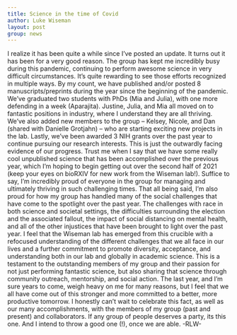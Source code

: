 ```yaml
---
title: Science in the time of Covid
author: Luke Wiseman
layout: post
group: news
---
```

I realize it has been quite a while since I’ve posted an update. It turns out it has been for a very good reason. The group has kept me incredibly busy during this pandemic, continuing to perform awesome science in very difficult circumstances. It’s quite rewarding to see those efforts recognized in multiple ways. By my count, we have published and/or posted 8 manuscripts/preprints during the year since the beginning of the pandemic. We’ve graduated two students with PhDs (Mia and Julia), with one more defending in a week (Aparajita). Justine, Julia, and Mia all moved on to fantastic positions in industry, where I understand they are all thriving. We’ve also added new members to the group – Kelsey, Nicole, and Dan (shared with Danielle Grotjahn) – who are starting exciting new projects in the lab. Lastly, we’ve been awarded 3 NIH grants over the past year to continue pursuing our research interests. This is just the outwardly facing evidence of our progress. Trust me when I say that we have some really cool unpublished science that has been accomplished over the previous year, which I’m hoping to begin getting out over the second half of 2021 (keep your eyes on bioRXIV for new work from the Wiseman lab!). Suffice to say, I’m incredibly proud of everyone in the group for managing and ultimately thriving in such challenging times. That all being said, I’m also proud for how my group has handled many of the social challenges that have come to the spotlight over the past year. The challenges with race in both science and societal settings, the difficulties surrounding the election and the associated fallout, the impact of social distancing on mental health, and all of the other injustices that have been brought to light over the past year. I feel that the Wiseman lab has emerged from this crucible with a refocused understanding of the different challenges that we all face in our lives and a further commitment to promote diversity, acceptance, and understanding both in our lab and globally in academic science. This is a testament to the outstanding members of my group and their passion for not just performing fantastic science, but also sharing that science through community outreach, mentorship, and social action. The last year, and I’m sure years to come, weigh heavy on me for many reasons, but I feel that we all have come out of this stronger and more committed to a better, more productive tomorrow. I honestly can’t wait to celebrate this fact, as well as our many accomplishments, with the members of my group (past and present) and collaborators. If any group of people deserves a party, its this one. And I intend to throw a good one (!), once we are able. -RLW-

